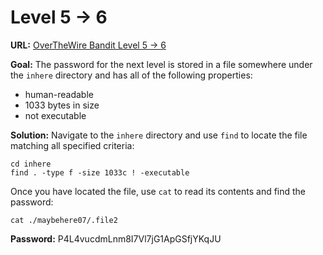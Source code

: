 # Level 5 -> 6

**URL:** [OverTheWire Bandit Level 5 -> 6](https://overthewire.org/wargames/bandit/bandit6.html)

**Goal:** The password for the next level is stored in a file somewhere under the `inhere` directory and has all of the following properties:
- human-readable
- 1033 bytes in size
- not executable

**Solution:**
Navigate to the `inhere` directory and use `find` to locate the file matching all specified criteria:

    cd inhere
    find . -type f -size 1033c ! -executable

Once you have located the file, use `cat` to read its contents and find the password:

    cat ./maybehere07/.file2

**Password:** P4L4vucdmLnm8I7Vl7jG1ApGSfjYKqJU